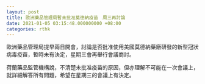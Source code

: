```yaml
---
layout: post
title: 歐洲藥品管理局暫未批准莫德納疫苗　周三再討論
date: 2021-01-05 03:15:48.000000000 +08:00
categories: rthk
---
```


歐洲藥品管理局提早兩日開會，討論是否批准使用美國莫德納藥廠研發的新型冠狀病毒疫苗，暫時未有決定，星期三會再舉行會議商討。

荷蘭藥品監管機構說，不清楚未批准疫苗的原因，但亦理解不可能在一次會議上，就詳細解答所有問題，希望在星期三的會議上有決定。

